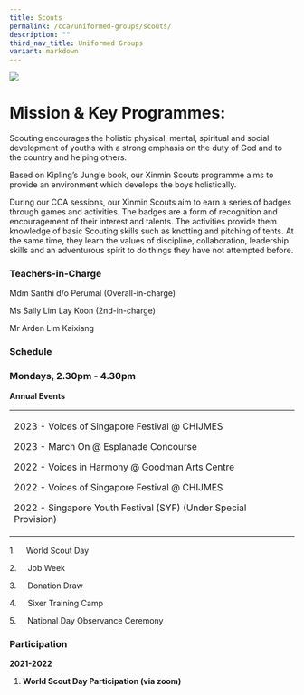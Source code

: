 ```yaml
---
title: Scouts
permalink: /cca/uniformed-groups/scouts/
description: ""
third_nav_title: Uniformed Groups
variant: markdown
---
```

![](/images/CCA/scouts%20s.jpg)


# **Mission &amp; Key Programmes:**

Scouting encourages the holistic physical, mental, spiritual and social development of youths with a strong emphasis on the duty of God and to the country and helping others.

Based on Kipling’s Jungle book, our Xinmin Scouts programme aims to provide an environment which develops the boys holistically.

During our CCA sessions, our Xinmin Scouts aim to earn a series of badges through games and activities. The badges are a form of recognition and encouragement of their interest and talents. The activities provide them knowledge of basic Scouting skills such as knotting and pitching of tents. At the same time, they learn the values of discipline, collaboration, leadership skills and an adventurous spirit to do things they have not attempted before.

### Teachers-in-Charge

Mdm Santhi d/o Perumal (Overall-in-charge)

Ms Sally Lim Lay Koon (2nd-in-charge)

Mr Arden Lim Kaixiang

### Schedule

### Mondays, 2.30pm - 4.30pm

**Annual Events**

<table cellpadding="0" cellspacing="0" width="100%"><tbody><tr><td><div><p class="MsoNoSpacing"><span style="font-size:12.0pt">2023 - Voices of Singapore Festival @ CHIJMES</span></p><p class="MsoNoSpacing"><span style="font-size:12.0pt">2023 - March On @ Esplanade Concourse</span></p><p class="MsoNoSpacing"><span style="font-size:12.0pt">2022 - Voices in Harmony @ Goodman Arts Centre</span></p><p class="MsoNoSpacing"><span style="font-size:12.0pt">2022 - Voices of Singapore Festival @ CHIJMES</span></p><p class="MsoNoSpacing"><span style="font-size:12.0pt">2022 - Singapore Youth Festival (SYF) (Under Special Provision)</span></p></div></td></tr></tbody></table>

1.&nbsp;&nbsp;&nbsp;&nbsp; World Scout Day

2.&nbsp;&nbsp;&nbsp;&nbsp; Job Week

3.&nbsp;&nbsp;&nbsp;&nbsp; Donation Draw

4.&nbsp;&nbsp;&nbsp;&nbsp; Sixer Training Camp

5.&nbsp;&nbsp;&nbsp;&nbsp; National Day Observance Ceremony

### Participation

**2021-2022**

1.  **World Scout Day Participation (via zoom)**
